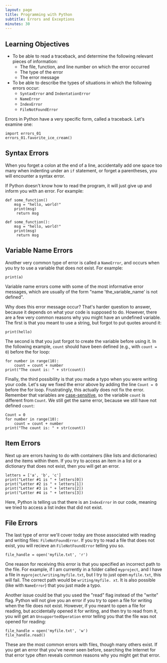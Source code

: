 ```yaml
---
layout: page
title: Programming with Python
subtitle: Errors and Exceptions
minutes: 30
---
```

## Learning Objectives

 *   To be able to read a traceback, and determine the following relevant pieces of information:
     * The file, function, and line number on which the error occurred
     * The type of the error
     * The error message
 *   To be able to describe the types of situations in which the following errors occur:
     * `SyntaxError` and `IndentationError`
     * `NameError`
     * `IndexError`
     * `FileNotFoundError`


Errors in Python have a very specific form, called a traceback.
Let's examine one:

~~~ 
import errors_01
errors_01.favorite_ice_cream()
~~~


## Syntax Errors

When you forget a colon at the end of a line,
accidentally add one space too many when indenting under an `if` statement,
or forget a parentheses,
you will encounter a syntax error.

If Python doesn't know how to read the program,
it will just give up and inform you with an error.
For example:

~~~ 
def some_function()
    msg = "hello, world!"
    print(msg)
     return msg
~~~


~~~ 
def some_function():
    msg = "hello, world!"
    print(msg)
     return msg
~~~


## Variable Name Errors

Another very common type of error is called a `NameError`,
and occurs when you try to use a variable that does not exist.
For example:

~~~ 
print(a)
~~~

Variable name errors come with some of the most informative error messages,
which are usually of the form "name 'the_variable_name' is not defined".

Why does this error message occur?
That's harder question to answer,
because it depends on what your code is supposed to do.
However,
there are a few very common reasons why you might have an undefined variable.
The first is that you meant to use a string, but forgot to put quotes around it:

~~~ 
print(hello)
~~~


The second is that you just forgot to create the variable before using it.
In the following example,
`count` should have been defined (e.g., with `count = 0`) before the for loop:

~~~ 
for number in range(10):
    count = count + number
print("The count is: " + str(count))
~~~

Finally, the third possibility is that you made a typo when you were writing your code.
Let's say we fixed the error above by adding the line `Count = 0` before the for loop.
Frustratingly, this actually does not fix the error.
Remember that variables are [case-sensitive](reference.html#case-sensitive),
so the variable `count` is different from `Count`. We still get the same error, because we still have not defined `count`:

~~~ 
Count = 0
for number in range(10):
    count = count + number
print("The count is: " + str(count))
~~~

## Item Errors

Next up are errors having to do with containers (like lists and dictionaries) and the items within them.
If you try to access an item in a list or a dictionary that does not exist,
then you will get an error.


~~~ 
letters = ['a', 'b', 'c']
print("Letter #1 is " + letters[0])
print("Letter #2 is " + letters[1])
print("Letter #3 is " + letters[2])
print("Letter #4 is " + letters[3])
~~~

Here,
Python is telling us that there is an `IndexError` in our code, meaning we tried to access a list index that did not exist.

## File Errors

The last type of error we'll cover today are those associated with reading and writing files: `FileNotFoundError`.
If you try to read a file that does not exist,
you will recieve an `FileNotFoundError` telling you so.

~~~ 
file_handle = open('myfile.txt', 'r')
~~~

One reason for receiving this error is that you specified an incorrect path to the file.
For example,
if I am currently in a folder called `myproject`,
and I have a file in `myproject/writing/myfile.txt`,
but I try to just open `myfile.txt`,
this will fail.
The correct path would be `writing/myfile.
xt`. It is also possible (like with `NameError`) that you just made a typo.

Another issue could be that you used the "read" flag instead of the "write" flag.
Python will not give you an error if you try to open a file for writing when the file does not exist.
However,
if you meant to open a file for reading,
but accidentally opened it for writing,
and then try to read from it,
you will get an `UnsupportedOperation` error
telling you that the file was not opened for reading:

~~~ 
file_handle = open('myfile.txt', 'w')
file_handle.read()
~~~

These are the most common errors with files,
though many others exist.
If you get an error that you've never seen before,
searching the Internet for that error type
often reveals common reasons why you might get that error.
